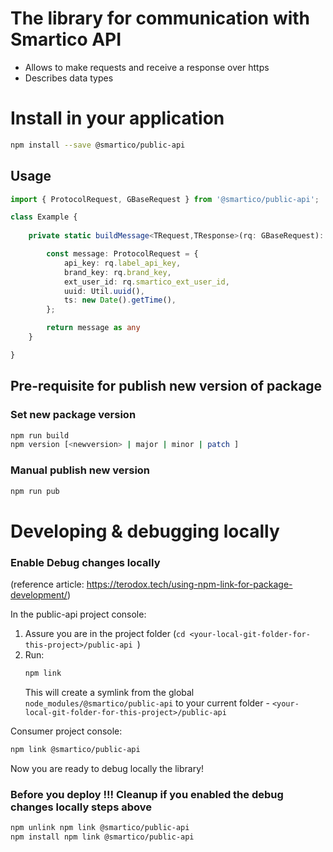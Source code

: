 # The library for communication with Smartico API
- Allows to make requests and receive a response over https
- Describes data types

# Install in your application

```bash
npm install --save @smartico/public-api
```

## Usage

```typescript
import { ProtocolRequest, GBaseRequest } from '@smartico/public-api';

class Example {
  
    private static buildMessage<TRequest,TResponse>(rq: GBaseRequest): TResponse {

        const message: ProtocolRequest = {
            api_key: rq.label_api_key,
            brand_key: rq.brand_key,
            ext_user_id: rq.smartico_ext_user_id,
            uuid: Util.uuid(),
            ts: new Date().getTime(),
        };

        return message as any
    }

}
```

## Pre-requisite for publish new version of package

### Set new package version

```sh
npm run build
npm version [<newversion> | major | minor | patch ]
```

### Manual publish new version

```sh
npm run pub
```

# Developing & debugging locally

### Enable Debug changes locally

(reference article: https://terodox.tech/using-npm-link-for-package-development/)

In the public-api project console:

1. Assure you are in the project folder (`cd <your-local-git-folder-for-this-project>/public-api `)
2. Run:
    ```sh
    npm link
    ```
   This will create a symlink from the global `node_modules/@smartico/public-api` to your current folder - `<your-local-git-folder-for-this-project>/public-api`

Consumer project console:
```bash
npm link @smartico/public-api
```

Now you are ready to debug locally the library!

### Before you deploy !!! Cleanup if you enabled the debug changes locally steps above
```bash
npm unlink npm link @smartico/public-api
npm install npm link @smartico/public-api
```
